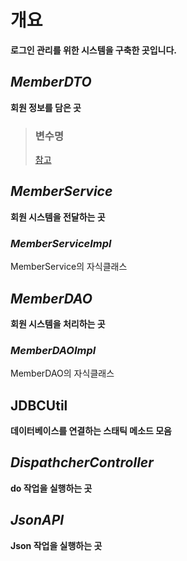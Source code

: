 # 개요
**로그인 관리를 위한 시스템을 구축한 곳입니다.**

## *MemberDTO*
**회원 정보를 담은 곳**

> ### 변수명
> [참고](https://github.com/DahyeonS/Bike_Mini_Project/blob/main/database/%EB%8D%B0%EC%9D%B4%ED%84%B0%EB%B2%A0%EC%9D%B4%EC%8A%A4.md#%EC%B9%BC%EB%9F%BC%EB%AA%85)

## *MemberService*
**회원 시스템을 전달하는 곳**

### *MemberServiceImpl*
MemberService의 자식클래스

## *MemberDAO*
**회원 시스템을 처리하는 곳**

### *MemberDAOImpl*
MemberDAO의 자식클래스

## **JDBCUtil**
**데이터베이스를 연결하는 스태틱 메소드 모음**

## *DispathcherController*
**do 작업을 실행하는 곳**

## *JsonAPI*
**Json 작업을 실행하는 곳**
